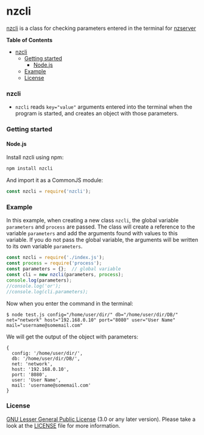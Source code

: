 # nzcli
[nzcli](https://jebance.github.io/nzcli/) is a class for checking parameters entered in the terminal for [nzserver](https://jebance.github.io/nzserver/)

**Table of Contents**

- [nzcli](#nzcli)
    - [Getting started](#getting-started)
        - [Node.js](#nodejs)
    - [Example](#example)
    - [License](#license)

### nzcli

* `nzcli` reads `key="value"` arguments entered into the terminal when the program is started, and creates an object with those parameters.


### Getting started

#### Node.js

Install nzcli using npm:

```sh
npm install nzcli
```

And import it as a CommonJS module:

```js
const nzcli = require('nzcli');
```


### Example

In this example, when creating a new class `nzcli`, the global variable `parameters` and `process` are passed. The class will create a reference to the variable `parameters` and add the arguments found with values ​​to this variable. If you do not pass the global variable, the arguments will be written to its own variable `parameters`.

```js
const nzcli = require('./index.js');
const process = require('process');
const parameters = {};	// global variable
const cli = new nzcli(parameters, process);
console.log(parameters);
//console.log('or');
//console.log(cli.parameters);
```

Now when you enter the command in the terminal:

```
$ node test.js config="/home/user/dir/" db="/home/user/dir/DB/" net="network" host="192.168.0.10" port="8080" user="User Name" mail="username@somemail.com"
```

We will get the output of the object with parameters:

```
{
  config: '/home/user/dir/',
  db: '/home/user/dir/DB/',
  net: 'network',
  host: '192.168.0.10',
  port: '8080',
  user: 'User Name',
  mail: 'username@somemail.com'
}
```


### License

[GNU Lesser General Public License](https://www.gnu.org/licenses/lgpl-3.0.en.html) (3.0 or any later version). Please take a look at the [LICENSE](LICENSE) file for more information.
